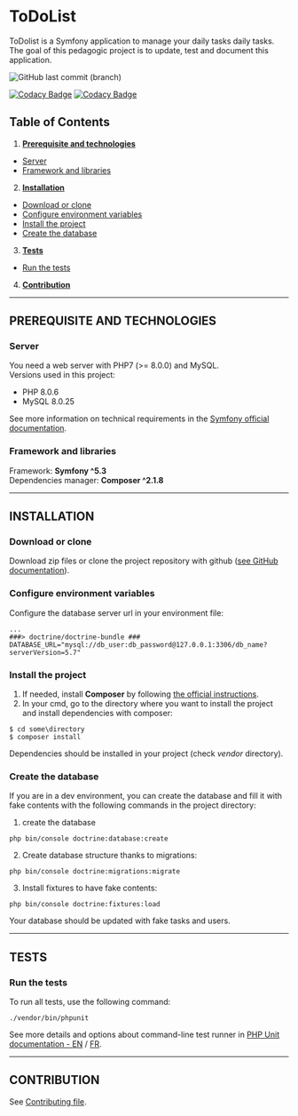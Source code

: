 # ToDoList

ToDolist is a Symfony application to manage your daily tasks
daily tasks. The goal of this pedagogic project is to update, test and document this application.

![GitHub last commit (branch)](https://img.shields.io/github/last-commit/Benlasc/ToDoList/main)  

[![Codacy Badge](https://app.codacy.com/project/badge/Grade/6daac1aed7f5445b90cec2d86046b9ee)](https://www.codacy.com/gh/Benlasc/TodoList/dashboard?utm_source=github.com&amp;utm_medium=referral&amp;utm_content=Benlasc/TodoList&amp;utm_campaign=Badge_Grade)
[![Codacy Badge](https://app.codacy.com/project/badge/Coverage/6daac1aed7f5445b90cec2d86046b9ee)](https://www.codacy.com/gh/Benlasc/TodoList/dashboard?utm_source=github.com&utm_medium=referral&utm_content=Benlasc/TodoList&utm_campaign=Badge_Coverage)

## Table of Contents
1.  __[Prerequisite and technologies](#prerequisite-and-technologies)__
  * [Server](#server)
  * [Framework and libraries](#framework-and-libraries)
2.  __[Installation](#installation)__
  * [Download or clone](#download-or-clone)
  * [Configure environment variables](#configure-environment-variables)
  * [Install the project](#install-the-project)
  * [Create the database](#create-the-database)
3.  __[Tests](#tests)__
  * [Run the tests](#run-the-tests)
4. __[Contribution](#contribution)__

---
## PREREQUISITE AND TECHNOLOGIES

### __Server__
You need a web server with PHP7 (>= 8.0.0) and MySQL.  
Versions used in this project:
* PHP 8.0.6
* MySQL 8.0.25

See more information on technical requirements in the [Symfony official documentation](https://symfony.com/doc/5.3/setup.html#technical-requirements).

### __Framework and libraries__
Framework: __Symfony ^5.3__  
Dependencies manager: __Composer ^2.1.8__  

---
## INSTALLATION

### __Download or clone__
Download zip files or clone the project repository with github ([see GitHub documentation](https://docs.github.com/en/github/creating-cloning-and-archiving-repositories/cloning-a-repository)).

### __Configure environment variables__
Configure the database server url in your environment file:
```
...
###> doctrine/doctrine-bundle ###
DATABASE_URL="mysql://db_user:db_password@127.0.0.1:3306/db_name?serverVersion=5.7"
```

### __Install the project__
1.  If needed, install __Composer__ by following [the official instructions](https://getcomposer.org/download/).
2.  In your cmd, go to the directory where you want to install the project and install dependencies with composer:
```
$ cd some\directory
$ composer install
```
Dependencies should be installed in your project (check _vendor_ directory).  

### __Create the database__
If you are in a dev environment, you can create the database and fill it with fake contents with the following commands in the project directory:

1. create the database 
```
php bin/console doctrine:database:create
```
2. Create database structure thanks to migrations:
```
php bin/console doctrine:migrations:migrate
```
3. Install fixtures to have fake contents:
```
php bin/console doctrine:fixtures:load
```
Your database should be updated with fake tasks and users.

---
## TESTS

### __Run the tests__
To run all tests, use the following command:
```
./vendor/bin/phpunit
```
See more details and options about command-line test runner in [PHP Unit documentation - EN](https://phpunit.readthedocs.io/en/latest/textui.html) / [FR](https://phpunit.readthedocs.io/fr/latest/textui.html).

---
## CONTRIBUTION

See [Contributing file](CONTRIB.md).
